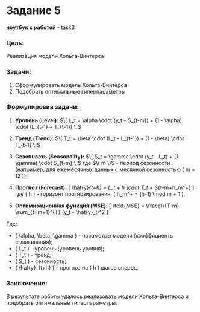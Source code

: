 # Задание 5
**ноутбук с работой** - [task3](https://github.com/alkomarova/math_modeling/blob/task5/task5.ipynb)
### Цель:
Реализация модели Хольта-Винтерса

### Задачи: 
1. Сформулировать модель Хольта-Винтерса
2. Подобрать оптимальные гиперпараметры

### Формулировка задачи: 
1. **Уровень (Level):**
   $\[ L_t = \alpha \cdot (y_t - S_{t-m}) + (1 - \alpha) \cdot (L_{t-1} + T_{t-1}) \]$

2. **Тренд (Trend):**
   $\[ T_t = \beta \cdot (L_t - L_{t-1}) + (1 - \beta) \cdot T_{t-1} \]$

3. **Сезонность (Seasonality):**
   $\[ S_t = \gamma \cdot (y_t - L_t) + (1 - \gamma) \cdot S_{t-m} \]$
   где $\( m \)$ - период сезонности (например, для ежемесячных данных с месячной сезонностью \( m = 12 \)).

4. **Прогноз (Forecast):**
   \[ \hat{y}_{t+h} = L_t + h \cdot T_t + S_{t-m+h_m^+} \]
   где \( h \) - горизонт прогнозирования, \( h_m^+ = (h-1) \mod m + 1 \).

5. **Оптимизационная функция (MSE):**
   \[ \text{MSE} = \frac{1}{T-m} \sum_{t=m+1}^{T} (y_t - \hat{y}_t)^2 \]

Где:
- \( \alpha, \beta, \gamma \) - параметры модели (коэффициенты сглаживания);
- \( L_t \) - уровень (уровень уровня);
- \( T_t \) - тренд;
- \( S_t \) - сезонность;
- \( \hat{y}_{t+h} \) - прогноз на \( h \) шагов вперед.




### Заключение: 
В результате работы удалось реализовать модели Хольта-Винтерса и подобрать оптимальные гиперпараметры.
